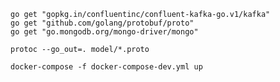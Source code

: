```shell
go get "gopkg.in/confluentinc/confluent-kafka-go.v1/kafka"
go get "github.com/golang/protobuf/proto"
go get "go.mongodb.org/mongo-driver/mongo"
```
```shell
protoc --go_out=. model/*.proto
```
```shell
docker-compose -f docker-compose-dev.yml up
```
